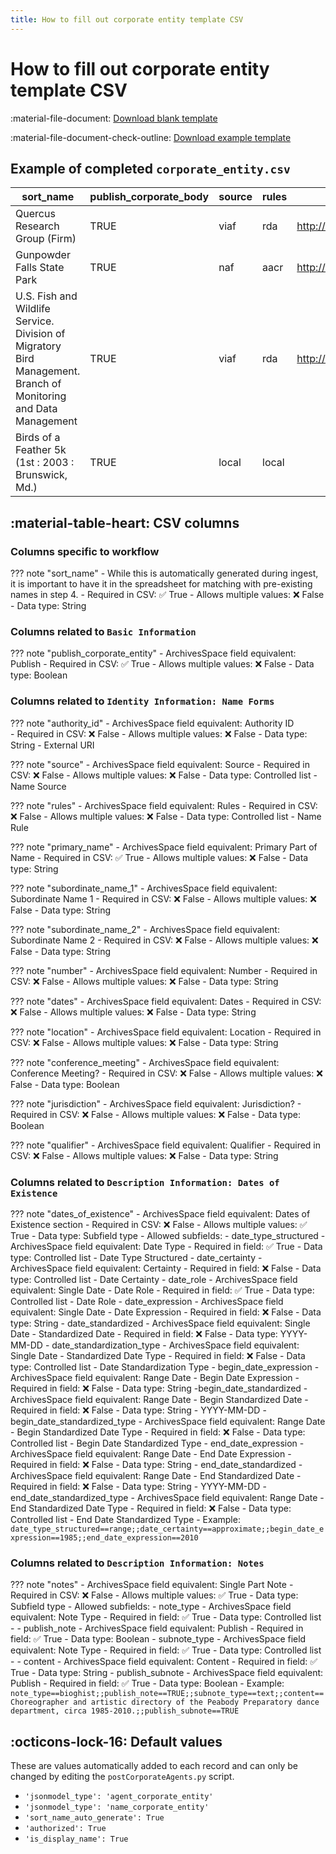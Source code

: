 ```yaml
---
title: How to fill out corporate entity template CSV
---
```


# How to fill out corporate entity template CSV

:material-file-document: [Download blank template](https://github.com/mjanowiecki/archivesspace-collection-ingest/blob/main/csv-templates/blank-templates/corporate-entity-blank.csv)

:material-file-document-check-outline: [Download example template](https://github.com/mjanowiecki/archivesspace-collection-ingest/blob/main/csv-templates/example-templates/corporate-entity-example.csv)

## Example of completed `corporate_entity.csv`

| sort_name                                                                                                       | publish_corporate_body | source | rules | authority_id                                      | primary_name                   | subordinate_name_1                    | subordinate_name_2                       | number | dates | location      | conference_meeting | jurisdiction | qualifier | dates_of_existence                                                                  | notes                                                                                                                                                                                                                                              |
|-----------------------------------------------------------------------------------------------------------------|------------------------|--------|-------|---------------------------------------------------|--------------------------------|---------------------------------------|------------------------------------------|--------|-------|---------------|--------------------|--------------|-----------|-------------------------------------------------------------------------------------|----------------------------------------------------------------------------------------------------------------------------------------------------------------------------------------------------------------------------------------------------|
| Quercus Research Group (Firm)                                                                                   | TRUE                   | viaf   | rda   | http://viaf.org/viaf/example_004                  | Quercus Research Group         |                                       |                                          |        |       |               | FALSE              | FALSE        | Firm      | date_type_structured==range;;begin_date_expression==1990;;end_date_expression==2022 | notes_type==bioghist;;publish_note==True;;subnote_Type==text;;content==Quercus Research Group was formed in 1990 to research songbirds in the Mid-Atlantic region and published a scientific journal yearly until the group’s dissolution in 2022. |
| Gunpowder Falls State Park                                                                                      | TRUE                   | naf    | aacr  | http://id.loc.gov/authorities/names/noexample0032 | Gunpowder Falls State Park     |                                       |                                          |        |       |               | FALSE              | FALSE        |           |                                                                                     |                                                                                                                                                                                                                                                    |
| U.S. Fish and Wildlife Service. Division of Migratory Bird Management. Branch of Monitoring and Data Management | TRUE                   | viaf   | rda   | http://viaf.org/viaf/example_110                  | U.S. Fish and Wildlife Service | Division of Migratory Bird Management | Branch of Monitoring and Data Management |        |       |               | FALSE              | FALSE        |           |                                                                                     |                                                                                                                                                                                                                                                    |
| Birds of a Feather 5k (1st : 2003 : Brunswick, Md.)                                                             | TRUE                   | local  | local |                                                   | Birds of a Feather 5k          |                                       |                                          | 1st    | 2003  | Brunswick, Md | FALSE              | FALSE        |           |                                                                                     |                                                                                                                                                                                                                                                    |

## :material-table-heart: CSV columns

### Columns specific to workflow

??? note "sort_name"
    - While this is automatically generated during ingest, it is important to have it in the spreadsheet for matching with pre-existing names in step 4.
    - Required in CSV: :white_check_mark: True
    - Allows multiple values: :x: False 
    - Data type: String

### Columns related to `Basic Information`

??? note "publish_corporate_entity"
    - ArchivesSpace field equivalent: Publish
    - Required in CSV: :white_check_mark: True
    - Allows multiple values: :x: False 
    - Data type: Boolean

### Columns related to `Identity Information: Name Forms`
??? note "authority_id"
    - ArchivesSpace field equivalent: Authority ID   
    - Required in CSV: :x: False
    - Allows multiple values: :x: False 
    - Data type: String - External URI

??? note "source"
    - ArchivesSpace field equivalent:  Source
    - Required in CSV: :x: False
    - Allows multiple values: :x: False 
    - Data type: Controlled list - Name Source 

??? note "rules"
    - ArchivesSpace field equivalent: Rules
    - Required in CSV: :x: False
    - Allows multiple values: :x: False
    - Data type: Controlled list - Name Rule

??? note "primary_name"
    - ArchivesSpace field equivalent: Primary Part of Name
    - Required in CSV: :white_check_mark: True
    - Allows multiple values: :x: False
    - Data type: String

??? note "subordinate_name_1"
    - ArchivesSpace field equivalent: Subordinate Name 1
    - Required in CSV: :x: False
    - Allows multiple values: :x: False
    - Data type: String

??? note "subordinate_name_2"
    - ArchivesSpace field equivalent: Subordinate Name 2
    - Required in CSV: :x: False
    - Allows multiple values: :x: False
    - Data type: String

??? note "number"
    - ArchivesSpace field equivalent: Number
    - Required in CSV: :x: False
    - Allows multiple values: :x: False
    - Data type: String

??? note "dates"
    - ArchivesSpace field equivalent: Dates
    - Required in CSV: :x: False
    - Allows multiple values: :x: False
    - Data type: String

??? note "location"
    - ArchivesSpace field equivalent: Location
    - Required in CSV: :x: False
    - Allows multiple values: :x: False
    - Data type: String

??? note "conference_meeting"
    - ArchivesSpace field equivalent: Conference Meeting?
    - Required in CSV: :x: False
    - Allows multiple values: :x: False
    - Data type: Boolean

??? note "jurisdiction"
    - ArchivesSpace field equivalent: Jurisdiction?
    - Required in CSV: :x: False
    - Allows multiple values: :x: False
    - Data type: Boolean

??? note "qualifier"
    - ArchivesSpace field equivalent: Qualifier
    - Required in CSV: :x: False
    - Allows multiple values: :x: False
    - Data type: String

### Columns related to `Description Information: Dates of Existence`
??? note "dates_of_existence"
    - ArchivesSpace field equivalent: Dates of Existence section
    - Required in CSV: :x: False
    - Allows multiple values: :white_check_mark: True
    - Data type: Subfield type
    - Allowed subfields: 
        - date_type_structured
            - ArchivesSpace field equivalent: Date Type
            - Required in field: :white_check_mark: True
            - Data type: Controlled list - Date Type Structured
        - date_certainty
            - ArchivesSpace field equivalent: Certainty
            - Required in field: :x: False
            - Data type: Controlled list - Date Certainty
        - date_role
            - ArchivesSpace field equivalent: Single Date - Date Role
            - Required in field: :white_check_mark: True
            - Data type: Controlled list - Date Role
        - date_expression
            - ArchivesSpace field equivalent: Single Date - Date Expression
            - Required in field: :x: False
            - Data type: String
        - date_standardized
            - ArchivesSpace field equivalent: Single Date - Standardized Date
            - Required in field: :x: False
            - Data type: YYYY-MM-DD
        - date_standardization_type
            - ArchivesSpace field equivalent: Single Date - Standardized Date Type
            - Required in field: :x: False
            - Data type: Controlled list - Date Standardization Type
        - begin_date_expression
            - ArchivesSpace field equivalent: Range Date - Begin Date Expression
            - Required in field: :x: False
            - Data type: String
        -begin_date_standardized
            - ArchivesSpace field equivalent: Range Date - Begin Standardized Date
            - Required in field: :x: False
            - Data type: String - YYYY-MM-DD
        - begin_date_standardized_type
            - ArchivesSpace field equivalent: Range Date - Begin Standardized Date Type
            - Required in field: :x: False
            - Data type: Controlled list - Begin Date Standardized Type
        - end_date_expression
            - ArchivesSpace field equivalent: Range Date - End Date Expression
            - Required in field: :x: False
            - Data type: String
        - end_date_standardized
            - ArchivesSpace field equivalent: Range Date - End Standardized Date
            - Required in field: :x: False
            - Data type: String - YYYY-MM-DD
        - end_date_standardized_type
            - ArchivesSpace field equivalent: Range Date - End Standardized Date Type
            - Required in field: :x: False
            - Data type: Controlled list - End Date Standardized Type
    - Example: `date_type_structured==range;;date_certainty==approximate;;begin_date_expression==1985;;end_date_expression==2010`

### Columns related to `Description Information: Notes`
??? note "notes"
    - ArchivesSpace field equivalent: Single Part Note
    - Required in CSV: :x: False
    - Allows multiple values: :white_check_mark: True
    - Data type: Subfield type
    - Allowed subfields:
        - note_type
            - ArchivesSpace field equivalent: Note Type
            - Required in field: :white_check_mark: True
            - Data type: Controlled list - 
        - publish_note
            - ArchivesSpace field equivalent: Publish
            - Required in field: :white_check_mark: True
            - Data type: Boolean
        - subnote_type
            - ArchivesSpace field equivalent: Note Type
            - Required in field: :white_check_mark: True
            - Data type: Controlled list - 
        - content
            - ArchivesSpace field equivalent: Content
            - Required in field: :white_check_mark: True
            - Data type: String
        - publish_subnote
            - ArchivesSpace field equivalent: Publish
            - Required in field: :white_check_mark: True
            - Data type: Boolean
    - Example: `note_type==bioghist;;publish_note==TRUE;;subnote_type==text;;content==Choreographer and artistic directory of the Peabody Preparatory dance department, circa 1985-2010.;;publish_subnote==TRUE`

## :octicons-lock-16: Default values

These are values automatically added to each record and can only be changed by editing the `postCorporateAgents.py` script.

- `'jsonmodel_type': 'agent_corporate_entity'`
- `'jsonmodel_type': 'name_corporate_entity'`
- `'sort_name_auto_generate': True`
- `'authorized': True`
- `'is_display_name': True`
